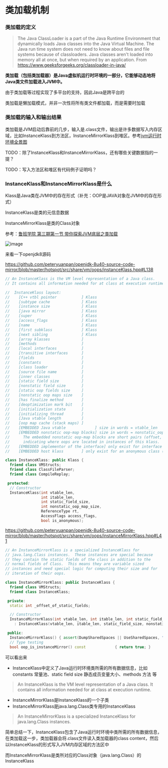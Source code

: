 # 类加载机制

### 类加载的定义

> The Java ClassLoader is a part of the Java Runtime Environment that dynamically loads Java classes into the Java Virtual Machine. The Java run time system does not need to know about files and file systems because of classloaders. Java classes aren't loaded into memory all at once, but when required by an application. From https://www.geeksforgeeks.org/classloader-in-java/

**类加载（包括类加载器）是Java虚拟机运行时环境的一部分，它能够动态地将Java类文件加载进入JVM中。**

由于类加载等过程实现了多平台的支持，因此Java是跨平台的

类加载是懒加载模式，并非一次性将所有类文件都加载，而是需要时加载

### 类加载的输入和输出结果

类加载是JVM启动后靠前的几步，输入是.class文件，输出是许多数据写入内存区域，比如InstanceKlass到方法区，InstanceMirrorKlass到堆区。参考[jvm运行时环境全景图](https://github.com/peteryuanpan/notebook/blob/master/%E6%B7%B1%E5%85%A5%E7%90%86%E8%A7%A3JAVA%E8%99%9A%E6%8B%9F%E6%9C%BA-%E7%AC%AC%E4%B8%80%E8%87%B3%E5%9B%9B%E5%B1%82/README.md#jvm%E8%BF%90%E8%A1%8C%E6%97%B6%E7%8E%AF%E5%A2%83%E5%85%A8%E6%99%AF%E5%9B%BE)

TODO：除了InstanceKlass和InstanceMirrorKlass，还有哪些关键数据指的一提？

TODO：写入方法区和堆区有代码例子证明吗？

### InstanceKlass和InstanceMirrorKlass是什么

Klass是Java类在JVM中的存在形式（补充：OOP是JAVA对象在JVM中的存在形式）

InstanceKlass是类的元信息数据

InstanceMirrorKlass是类的Class对象

参考：[鲁班学院 第三期第一节 带你探索JVM底层之类加载](https://github.com/peteryuanpan/notebook/issues/43)

![image](https://user-images.githubusercontent.com/10209135/89729486-ced8f380-da68-11ea-81d4-e4b19825a4a0.png)

来看一下openjdk8源码

https://github.com/peteryuanpan/openjdk-8u40-source-code-mirror/blob/master/hotspot/src/share/vm/oops/instanceKlass.hpp#L138

```cpp
// An InstanceKlass is the VM level representation of a Java class.
// It contains all information needed for at class at execution runtime.

//  InstanceKlass layout:
//    [C++ vtbl pointer           ] Klass
//    [subtype cache              ] Klass
//    [instance size              ] Klass
//    [java mirror                ] Klass
//    [super                      ] Klass
//    [access_flags               ] Klass
//    [name                       ] Klass
//    [first subklass             ] Klass
//    [next sibling               ] Klass
//    [array klasses              ]
//    [methods                    ]
//    [local interfaces           ]
//    [transitive interfaces      ]
//    [fields                     ]
//    [constants                  ]
//    [class loader               ]
//    [source file name           ]
//    [inner classes              ]
//    [static field size          ]
//    [nonstatic field size       ]
//    [static oop fields size     ]
//    [nonstatic oop maps size    ]
//    [has finalize method        ]
//    [deoptimization mark bit    ]
//    [initialization state       ]
//    [initializing thread        ]
//    [Java vtable length         ]
//    [oop map cache (stack maps) ]
//    [EMBEDDED Java vtable             ] size in words = vtable_len
//    [EMBEDDED nonstatic oop-map blocks] size in words = nonstatic_oop_map_size
//      The embedded nonstatic oop-map blocks are short pairs (offset, length)
//      indicating where oops are located in instances of this klass.
//    [EMBEDDED implementor of the interface] only exist for interface
//    [EMBEDDED host klass        ] only exist for an anonymous class (JSR 292 enabled)

class InstanceKlass: public Klass {
  friend class VMStructs;
  friend class ClassFileParser;
  friend class CompileReplay;

 protected:
  // Constructor
  InstanceKlass(int vtable_len,
                int itable_len,
                int static_field_size,
                int nonstatic_oop_map_size,
                ReferenceType rt,
                AccessFlags access_flags,
                bool is_anonymous);
```

https://github.com/peteryuanpan/openjdk-8u40-source-code-mirror/blob/master/hotspot/src/share/vm/oops/instanceMirrorKlass.hpp#L41

```cpp
// An InstanceMirrorKlass is a specialized InstanceKlass for
// java.lang.Class instances.  These instances are special because
// they contain the static fields of the class in addition to the
// normal fields of Class.  This means they are variable sized
// instances and need special logic for computing their size and for
// iteration of their oops.

class InstanceMirrorKlass: public InstanceKlass {
  friend class VMStructs;
  friend class InstanceKlass;

 private:
  static int _offset_of_static_fields;

  // Constructor
  InstanceMirrorKlass(int vtable_len, int itable_len, int static_field_size, int nonstatic_oop_map_size, ReferenceType rt, AccessFlags access_flags,  bool is_anonymous)
    : InstanceKlass(vtable_len, itable_len, static_field_size, nonstatic_oop_map_size, rt, access_flags, is_anonymous) {}

 public:
  InstanceMirrorKlass() { assert(DumpSharedSpaces || UseSharedSpaces, "only for CDS"); }
  // Type testing
  bool oop_is_instanceMirror() const             { return true; }
```

可以看出来
- InstanceKlass中定义了Java运行时环境类所需的所有数据信息，比如 constants 常量池、static field size 静态成员变量大小、methods 方法 等
> An InstanceKlass is the VM level representation of a Java class. It contains all information needed for at class at execution runtime.
- InstanceMirrorKlass是InstanceKlass的一个子类
- InstanceMirrorKlass是java.lang.Class类专用的InstanceKlass
> An InstanceMirrorKlass is a specialized InstanceKlass for java.lang.Class instances.

简单总结一下，InstanceKlass包含了Java运行时环境中类所需的所有数据信息，在类加载这一步，类加载器会将.class文件读入类加载器的class content，然后以InstanceKlass的形式写入JVM内存区域的方法区中

而InstanceMirrorKlass是类所对应的Class对象（java.lang.Class）的InstanceKlass
